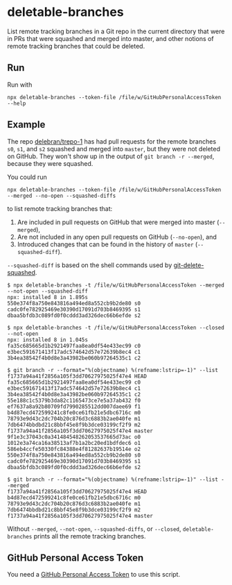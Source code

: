 # deletable-branches

List remote tracking branches in a Git repo in the current directory that were in PRs that were squashed and merged into master, and other notions of remote tracking branches that could be deleted.

## Run

Run with

```
npx deletable-branches --token-file /file/w/GitHubPersonalAccessToken --help
```

## Example

The repo [delebran/trepo-1](https://github.com/delebran/trepo-1) has had pull requests for the remote branches `s0`, `s1`, and `s2` squashed and merged into `master`, but they were not deleted on GitHub. They won't show up in the output of `git branch -r --merged`, because they were squashed.

You could run

```
npx deletable-branches --token-file /file/w/GitHubPersonalAccessToken --merged --no-open --squashed-diffs
```
to list remote tracking branches that:
  1. Are included in pull requests on GitHub that were merged into master (`--merged`),
  1. Are not included in any open pull requests on GitHub (`--no-open`), and
  1. Introduced changes that can be found in the history of `master` (`--squashed-diff`).

`--squashed-diff` is based on the shell commands used by [git-delete-squashed](https://www.npmjs.com/package/git-delete-squashed).

```
$ npx deletable-branches -t /file/w/GitHubPersonalAccessToken --merged --not-open --squashed-diff
npx: installed 8 in 1.895s
550e374f8a750e843816a494ed8a552cb9b2de80 s0
cadc0fe782925469e30390d17091d703b8469395 s1
dbaa5bfdb3c089fd0f0cddd3ad326dec66b6efde s2

$ npx deletable-branches -t /file/w/GitHubPersonalAccessToken --closed --not-open
npx: installed 8 in 1.045s
fa35c685665d1b2921497faa8ea0df54e433ec99 c0
e3bec591671413f17adc574642d57e72639b8ec4 c1
3b4ea38542f4b0d8e3a43982be060b97264535c1 c2

$ git branch -r --format="%(objectname) %(refname:lstrip=-1)" --list
f1737a94a41f2856a105f3dd70627975025f47e4 HEAD
fa35c685665d1b2921497faa8ea0df54e433ec99 c0
e3bec591671413f17adc574642d57e72639b8ec4 c1
3b4ea38542f4b0d8e3a43982be060b97264535c1 c2
55e188c1c5379b3da82c1165473ce7e5a37ab432 f0
ef7637a8a92b80709fd7990285512dd007daee69 f1
b4d87ecd472599241c8fe0ce61fb21e5dbc6716c m0
78793e9d43c2dc704b20c876d3c6883b2ae040fe m1
7db6474bbdbd21c8bbf45e8f9b3dce03199cf2f9 m2
f1737a94a41f2856a105f3dd70627975025f47e4 master
9f1e3c37043c0a341484548262053537665d73ac o0
1012e3a74ca16a38513af7b1a2bc20ed1bdfdec6 o1
586eb4ccfe50330fc84388e4f81282637b19514e o2
550e374f8a750e843816a494ed8a552cb9b2de80 s0
cadc0fe782925469e30390d17091d703b8469395 s1
dbaa5bfdb3c089fd0f0cddd3ad326dec66b6efde s2

$ git branch -r --format="%(objectname) %(refname:lstrip=-1)" --list --merged
f1737a94a41f2856a105f3dd70627975025f47e4 HEAD
b4d87ecd472599241c8fe0ce61fb21e5dbc6716c m0
78793e9d43c2dc704b20c876d3c6883b2ae040fe m1
7db6474bbdbd21c8bbf45e8f9b3dce03199cf2f9 m2
f1737a94a41f2856a105f3dd70627975025f47e4 master
```

Without `--merged`, `--not-open`, `--squashed-diffs`, or `--closed`, `deletable-branches` prints all the remote tracking branches.

## GitHub Personal Access Token

You need a [GitHub Personal Access Token](https://developer.github.com/v4/guides/forming-calls/#authenticating-with-graphql) to use this script.
